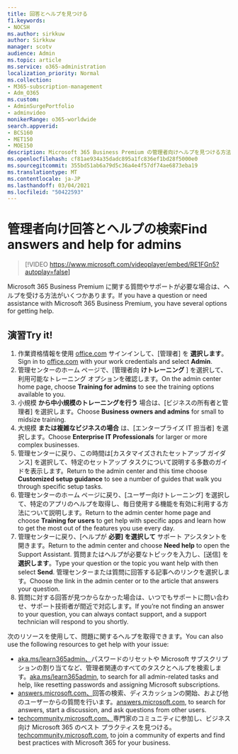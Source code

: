 ```yaml
---
title: 回答とヘルプを見つける
f1.keywords:
- NOCSH
ms.author: sirkkuw
author: Sirkkuw
manager: scotv
audience: Admin
ms.topic: article
ms.service: o365-administration
localization_priority: Normal
ms.collection:
- M365-subscription-management
- Adm_O365
ms.custom:
- AdminSurgePortfolio
- adminvideo
monikerRange: o365-worldwide
search.appverid:
- BCS160
- MET150
- MOE150
description: Microsoft 365 Business Premium の管理者向けヘルプを見つける方法について説明します。
ms.openlocfilehash: cf81ae934a35dadc895a1fc836ef1bd28f5000e0
ms.sourcegitcommit: 355bd51ab6a79d5c36a4e4f57df74ae6873eba19
ms.translationtype: MT
ms.contentlocale: ja-JP
ms.lasthandoff: 03/04/2021
ms.locfileid: "50422593"
---
```

# <a name="find-answers-and-help-for-admins"></a><span data-ttu-id="d833d-103">管理者向け回答とヘルプの検索</span><span class="sxs-lookup"><span data-stu-id="d833d-103">Find answers and help for admins</span></span>

> [!VIDEO https://www.microsoft.com/videoplayer/embed/RE1FGn5?autoplay=false]

<span data-ttu-id="d833d-104">Microsoft 365 Business Premium に関する質問やサポートが必要な場合は、ヘルプを受ける方法がいくつかあります。</span><span class="sxs-lookup"><span data-stu-id="d833d-104">If you have a question or need assistance with Microsoft 365 Business Premium, you have several options for getting help.</span></span>

## <a name="try-it"></a><span data-ttu-id="d833d-105">演習</span><span class="sxs-lookup"><span data-stu-id="d833d-105">Try it!</span></span>

1. <span data-ttu-id="d833d-106">作業資格情報を使用 [office.com](https://office.com) サインインして、[管理者] を **選択します**。</span><span class="sxs-lookup"><span data-stu-id="d833d-106">Sign in to [office.com](https://office.com) with your work credentials and select **Admin**.</span></span>
1. <span data-ttu-id="d833d-107">管理センターのホーム ページで、[管理者向 **けトレーニング** ] を選択して、利用可能なトレーニング オプションを確認します。</span><span class="sxs-lookup"><span data-stu-id="d833d-107">On the admin center home page, choose **Training for admins** to see the training options available to you.</span></span>
1. <span data-ttu-id="d833d-108">小規模 **から中小規模のトレーニングを行う** 場合は、[ビジネスの所有者と管理者] を選択します。</span><span class="sxs-lookup"><span data-stu-id="d833d-108">Choose **Business owners and admins** for small to midsize training.</span></span>
1. <span data-ttu-id="d833d-109">大規模 **または複雑なビジネスの場合** は、[エンタープライズ IT 担当者] を選択します。</span><span class="sxs-lookup"><span data-stu-id="d833d-109">Choose **Enterprise IT Professionals** for larger or more complex businesses.</span></span>
1. <span data-ttu-id="d833d-110">管理センターに戻り、この時間は[カスタマイズされたセットアップ ガイダンス] を選択して、特定のセットアップ タスクについて説明する多数のガイドを表示します。</span><span class="sxs-lookup"><span data-stu-id="d833d-110">Return to the admin center and this time choose **Customized setup guidance** to see a number of guides that walk you through specific setup tasks.</span></span>
1. <span data-ttu-id="d833d-111">管理センターのホーム ページに戻り、[ユーザー向けトレーニング] を選択して、特定のアプリのヘルプを取得し、毎日使用する機能を有効に利用する方法について説明します。</span><span class="sxs-lookup"><span data-stu-id="d833d-111">Return to the admin center home page and choose **Training for users** to get help with specific apps and learn how to get the most out of the features you use every day.</span></span>
1. <span data-ttu-id="d833d-112">管理センターに戻り、[ヘルプが **必要] を選択して** サポート アシスタントを開きます。</span><span class="sxs-lookup"><span data-stu-id="d833d-112">Return to the admin center and choose **Need help** to open the Support Assistant.</span></span> <span data-ttu-id="d833d-113">質問またはヘルプが必要なトピックを入力し、[送信] を **選択します**。</span><span class="sxs-lookup"><span data-stu-id="d833d-113">Type your question or the topic you want help with then select **Send**.</span></span> <span data-ttu-id="d833d-114">管理センターまたは質問に回答する記事へのリンクを選択します。</span><span class="sxs-lookup"><span data-stu-id="d833d-114">Choose the link in the admin center or to the article that answers your question.</span></span>
1. <span data-ttu-id="d833d-115">質問に対する回答が見つからなかった場合は、いつでもサポートに問い合わせ、サポート技術者が間近で対応します。</span><span class="sxs-lookup"><span data-stu-id="d833d-115">If you’re not finding an answer to your question, you can always contact support, and a support technician will respond to you shortly.</span></span>

<span data-ttu-id="d833d-116">次のリソースを使用して、問題に関するヘルプを取得できます。</span><span class="sxs-lookup"><span data-stu-id="d833d-116">You can also use the following resources to get help with your issue:</span></span>

- <span data-ttu-id="d833d-117">[aka.ms/learn365admin、](https://aka.ms/learn365admin)パスワードのリセットや Microsoft サブスクリプションの割り当てなど、管理者関連のすべてのタスクとヘルプを検索します。</span><span class="sxs-lookup"><span data-stu-id="d833d-117">[aka.ms/learn365admin](https://aka.ms/learn365admin), to search for all admin-related tasks and help, like resetting passwords and assigning Microsoft subscriptions.</span></span>
- <span data-ttu-id="d833d-118">[answers.microsoft.com、](https://answers.microsoft.com)回答の検索、ディスカッションの開始、および他のユーザーからの質問を行います。</span><span class="sxs-lookup"><span data-stu-id="d833d-118">[answers.microsoft.com](https://answers.microsoft.com), to search for answers, start a discussion, and ask questions from other users.</span></span>
- <span data-ttu-id="d833d-119">[techcommunity.microsoft.com、](https://techcommunity.microsoft.com)専門家のコミュニティに参加し、ビジネス向け Microsoft 365 のベスト プラクティスを見つける。</span><span class="sxs-lookup"><span data-stu-id="d833d-119">[techcommunity.microsoft.com](https://techcommunity.microsoft.com), to join a community of experts and find best practices with Microsoft 365 for your business.</span></span>